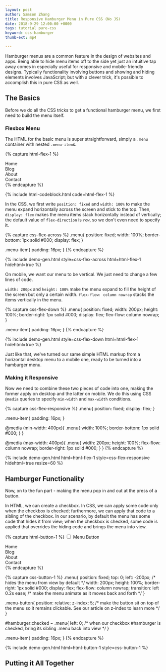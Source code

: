 ```yaml
---
layout: post
author: Samson Zhang
title: Responsive Hamburger Menu in Pure CSS (No JS)
date: 2018-9-29 12:00:00 +0000
tags: tutorial pure-css
keyword: css-hamburger
thumb-ext: mp4

---
```

Hamburger menus are a common feature in the design of websites and apps. Being able to hide menu items off to the side yet just an intuitive tap away comes in especially useful for responsive and mobile-friendly designs. Typically functionality involving buttons and showing and hiding elements involves JavaScript; but with a clever trick, it's possible to accomplish this in pure CSS as well.

<!--break-->

## The Basics

Before we do all the CSS tricks to get a functional hamburger menu, we first need to build the menu itself.

### Flexbox Menu

The HTML for the basic menu is super straightforward, simply a `.menu` container with nested `.menu-item`s.

{% capture html-flex-1 %}
<div class='menu'>
  <div class='menu-item'><span>Home</span></div>
  <div class='menu-item'><span>Blog</span></div>
  <div class='menu-item'><span>About</span></div>
  <div class='menu-item'><span>Contact</span></div>
</div>
{% endcapture %}

{% include html-codeblock.html code=html-flex-1 %}

In the CSS, we first write `position: fixed` and `width: 100%` to make the menu expand horizontally across the screen and stick to the top. Then, `display: flex` makes the menu items stack horizontally instead of vertically; the default value of `flex-direction` is `row`, so we don't even need to specify it.

{% capture css-flex-across %}
.menu{
  position: fixed;
  width: 100%;
  border-bottom: 1px solid #000;
  display: flex;
}

.menu-item{
  padding: 16px;
}
{% endcapture %}

{% include demo-gen.html style=css-flex-across html=html-flex-1 hidehtml=true %}

On mobile, we want our menu to be vertical. We just need to change a few lines of code.

`width: 200px` and `height: 100%` make the menu expand to fill the height of the screen but only a certain width. `flex-flow: column nowrap` stacks the items vertically in the menu.

{% capture css-flex-down %}
.menu{
  position: fixed;
  width: 200px;
  height: 100%;
  border-right: 1px solid #000;
  display: flex;
  flex-flow: column nowrap;
}

.menu-item{
  padding: 16px;
}
{% endcapture %}

{% include demo-gen.html style=css-flex-down html=html-flex-1 hidehtml=true %}

Just like that, we've turned our same simple HTML markup from a horizontal desktop menu to a mobile one, ready to be turned into a hamburger menu.

### Making it Responsive

Now we need to combine these two pieces of code into one, making the former apply on desktop and the latter on mobile. We do this using CSS `@media` queries to specify `min-width` and `max-width` conditions.

{% capture css-flex-responsive %}
.menu{
  position: fixed;
  display: flex;
}

.menu-item{
  padding: 16px;
}

@media (min-width: 400px){
  .menu{
    width: 100%;
    border-bottom: 1px solid #000;
  }
}

@media (max-width: 400px){
  .menu{
    width: 200px;
    height: 100%;
    flex-flow: column nowrap;
    border-right: 1px solid #000;
  }
}
{% endcapture %}

{% include demo-gen.html html=html-flex-1 style=css-flex-responsive hidehtml=true resize=60 %}

## Hamburger Functionality

Now, on to the fun part - making the menu pop in and out at the press of a button.

In HTML, we can create a checkbox. In CSS, we can apply some code only when the checkbox is checked; furthermore, we can apply that code to a sibling of the checkbox. In our scenario, by default the menu has some code that hides it from view; when the checkbox is checked, some code is applied that overrides the hiding code and brings the menu into view.

{% capture html-button-1 %}
<input type='checkbox' id='hamburger'>
<label class='menu-button' for='hamburger'>Menu Button</label> <!--clicking on this label does the same thing as clicking on the checkbox-->
<div class='menu'>
  <div class='menu-item'><span>Home</span></div>
  <div class='menu-item'><span>Blog</span></div>
  <div class='menu-item'><span>About</span></div>
  <div class='menu-item'><span>Contact</span></div>
</div>
{% endcapture %}

{% capture css-button-1 %}
.menu{
  position: fixed;
  top: 0;
  left: -200px; /* hides the menu from view by default \*/
  width: 200px;
  height: 100%;
  border-right: 1px solid #000;
  display: flex;
  flex-flow: column nowrap;
  transition: left 0.2s ease; /* make the menu animate as it moves back and forth \*/
}

.menu-button{
  position: relative;
  z-index: 5; /* make the button sit on top of the menu so it remains clickable. See our article on z-index to learn more \*/
}

#hamburger:checked ~ .menu{
  left: 0; /* when our checkbox #hamburger is checked, bring its sibling .menu back into view \*/
}

.menu-item{
  padding: 16px;
}
{% endcapture %}

{% include demo-gen.html html=html-button-1 style=css-button-1 %}

## Putting it All Together
